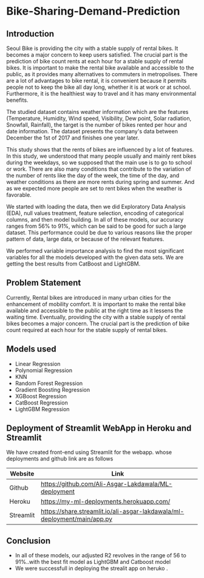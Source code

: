 # Bike-Sharing-Demand-Prediction

## Introduction
Seoul Bike is providing the city with a stable supply of rental bikes. It becomes a major concern to keep users satisfied. The crucial part is the prediction of bike count rents at each hour for a stable supply of rental bikes. It is important to make the rental bike available and accessible to the public, as it provides many alternatives to commuters in metropolises. There are a lot of advantages to bike rental, it is convenient because it permits people not to keep the bike all day long, whether it is at work or at school. Furthermore, it is the healthiest way to travel and it has many environmental benefits.

The studied dataset contains weather information which are the features (Temperature, Humidity, Wind speed, Visibility, Dew point, Solar radiation, Snowfall, Rainfall), the target is the number of bikes rented per hour and date information. The dataset presents the company's data between December the 1st of 2017 and finishes one year later.

This study shows that the rents of bikes are influenced by a lot of features. In this study, we understood that many people usually and mainly rent bikes during the weekdays, so we supposed that the main use is to go to school or work. There are also many conditions that contribute to the variation of the number of rents like the day of the week, the time of the day, and weather conditions as there are more rents during spring and summer. And as we expected more people are set to rent bikes when the weather is favorable.
 
We started with loading the data, then we did Exploratory Data Analysis (EDA), null values treatment, feature selection, encoding of categorical columns, and then model building. In all of these models, our accuracy ranges from 56% to 91%, which can be said to be good for such a large dataset. This performance could be due to various reasons like the proper pattern of data, large data, or because of the relevant features.
 
We performed variable importance analysis to find the most significant variables for all the models developed with the given data sets. We are getting the best results from CatBoost and LightGBM.

## Problem Statement
Currently, Rental bikes are introduced in many urban cities for the enhancement of mobility comfort. It is important to make the rental bike available and accessible to the public at the right time as it lessens the waiting time. Eventually, providing the city with a stable supply of rental bikes becomes a major concern. The crucial part is the prediction of bike count required at each hour for the stable supply of rental bikes.

## Models used 
* Linear Regression
* Polynomial Regression
* KNN
* Random Forest Regression
* Gradient Boosting Regression
* XGBoost Regression
* CatBoost Regression
* LightGBM Regression

## Deployment of Streamlit WebApp in Heroku and Streamlit

We have created front-end using Streamlit for the webapp. whose deployments and github link are as follows 

| Website | Link |
| ------ | ------ |
| Github | https://github.com/Ali-Asgar-Lakdawala/ML-deployment |
| Heroku | https://my-ml-deployments.herokuapp.com/ |
| Streamlit | https://share.streamlit.io/ali-asgar-lakdawala/ml-deployment/main/app.py |
## Conclusion

* In all of these models, our adjusted R2 revolves in the range of 56 to 91%..with the best fit model as LightGBM and Catboost model 
* We were successfull in deploying the strealit app on heruko .














